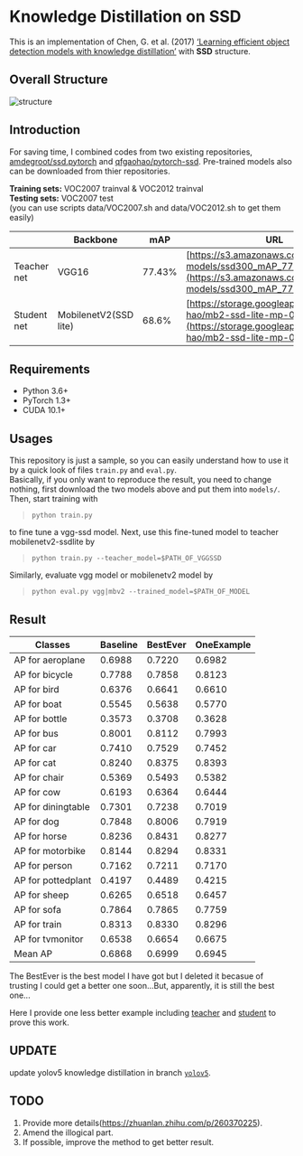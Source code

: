 # Knowledge Distillation on SSD

This is an implementation of Chen, G. et al. (2017) [‘Learning efficient object detection models with knowledge distillation’](http://papers.nips.cc/paper/6676-learning-efficient-object-detection-models-with-knowledge-distillation.pdf) with **SSD** structure.

## Overall Structure

![structure](https://user-images.githubusercontent.com/47047345/123899722-4cb42f00-d99a-11eb-921f-17b63784f4d8.png)

## Introduction

For saving time, I combined codes from two existing repositories, [amdegroot/ssd.pytorch](https://github.com/amdegroot/ssd.pytorch#installation) and [qfgaohao/pytorch-ssd](https://github.com/amdegroot/ssd.pytorch#installation). Pre-trained models also can be downloaded from thier repositories.

**Training sets:** VOC2007 trainval & VOC2012 trainval  
**Testing sets:** VOC2007 test  
(you can use scripts data/VOC2007.sh and data/VOC2012.sh to get them easily)

||Backbone|mAP|URL
-|-|-|-
Teacher net|VGG16|77.43%|[https://s3.amazonaws.com/amdegroot-models/ssd300_mAP_77.43_v2.pth](https://s3.amazonaws.com/amdegroot-models/ssd300_mAP_77.43_v2.pth)
Student net|MobilenetV2(SSD lite)|68.6%|[https://storage.googleapis.com/models-hao/mb2-ssd-lite-mp-0_686.pth](https://storage.googleapis.com/models-hao/mb2-ssd-lite-mp-0_686.pth)

## Requirements

- Python 3.6+  
- PyTorch 1.3+
- CUDA 10.1+

##  Usages

This repository is just a sample, so you can easily understand how to use it by a quick look of files `train.py` and `eval.py`.  
Basically, if you only want to reproduce the result, you need to change nothing, first download the two models above and put them into `models/`. Then, start training with
>`python train.py`  

to fine tune a vgg-ssd model. Next, use this fine-tuned model to teacher mobilenetv2-ssdlite by 
>`python train.py --teacher_model=$PATH_OF_VGGSSD`

Similarly, evaluate vgg model or mobilenetv2 model by
>`python eval.py vgg|mbv2 --trained_model=$PATH_OF_MODEL`

## Result                  
|Classes|Baseline|BestEver|OneExample
|-|-|-|-
AP for aeroplane | 0.6988    | 0.7220  | 0.6982
AP for bicycle | 0.7788      | 0.7858  | 0.8123
AP for bird | 0.6376         | 0.6641  | 0.6610
AP for boat | 0.5545         | 0.5638  | 0.5770
AP for bottle | 0.3573       | 0.3708  | 0.3628
AP for bus | 0.8001          | 0.8112  | 0.7993
AP for car | 0.7410          | 0.7529  | 0.7452
AP for cat | 0.8240          | 0.8375  | 0.8393
AP for chair | 0.5369        | 0.5493  | 0.5382
AP for cow | 0.6193          | 0.6364  | 0.6444
AP for diningtable | 0.7301  | 0.7238  | 0.7019
AP for dog | 0.7848          | 0.8006  | 0.7919
AP for horse | 0.8236        | 0.8431  | 0.8277
AP for motorbike | 0.8144    | 0.8294  | 0.8331
AP for person | 0.7162       | 0.7211  | 0.7170
AP for pottedplant | 0.4197  | 0.4489  | 0.4215
AP for sheep | 0.6265        | 0.6518  | 0.6457
AP for sofa | 0.7864         | 0.7865  | 0.7759
AP for train | 0.8313        | 0.8330  | 0.8296
AP for tvmonitor | 0.6538    | 0.6654  | 0.6675
Mean AP | 0.6868             | 0.6999  | 0.6945

The BestEver is the best model I have got but I deleted it becasue of trusting I could get a better one soon...But, apparently, it is still the best one...

Here I provide one less better example including [teacher](https://drive.google.com/file/d/1RqTw3D2R-HIgXQmLr2jqfk7UEb_7bOJ2/view?usp=sharing) and [student](https://drive.google.com/file/d/1lKOLk259_ugcoLpgg5IU7bvpVclaGQf5/view?usp=sharing) to prove this work.

## UPDATE

update yolov5 knowledge distillation in branch [`yolov5`](https://github.com/SsisyphusTao/SSD-Knowledge-Distillation/tree/yolov5).

## TODO

1. Provide more details(https://zhuanlan.zhihu.com/p/260370225).
2. Amend the illogical part.
3. If possible, improve the method to get better result.
